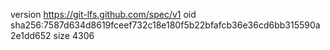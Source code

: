 version https://git-lfs.github.com/spec/v1
oid sha256:7587d634d8619fceef732c18e180f5b22bfafcb36e36cd6bb315590a2e1dd652
size 4306
